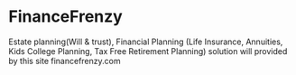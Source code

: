 # FinanceFrenzy
Estate planning(Will &amp; trust), Financial Planning (Life Insurance, Annuities, Kids College Planning, Tax Free Retirement Planning) solution will provided by this site
financefrenzy.com
